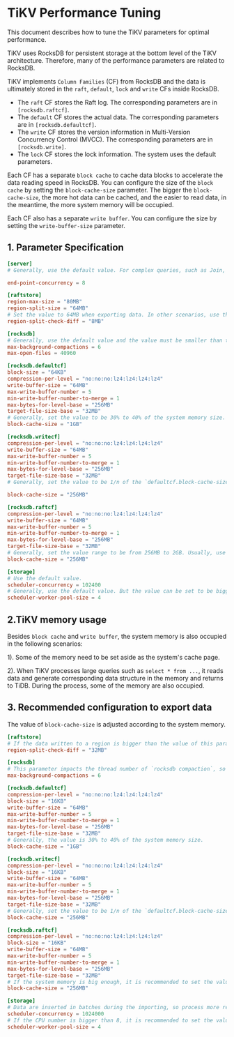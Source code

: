 
# TiKV Performance Tuning
This document describes how to tune the TiKV parameters for optimal performance.

TiKV uses RocksDB for persistent storage at the bottom level of the TiKV architecture. Therefore, many of the performance parameters are related to RocksDB.

TiKV implements `Column Families` (CF) from RocksDB and the data is ultimately stored in the `raft`, `default`, `lock` and `write` CFs inside RocksDB.
+ The `raft` CF stores the Raft log. The corresponding parameters are in `[rocksdb.raftcf]`.
+ The `default` CF stores the actual data. The corresponding parameters are in  `[rocksdb.defaultcf]`.
+ The `write` CF stores the version information in Multi-Version Concurrency Control (MVCC). The corresponding parameters are in `[rocksdb.write]`.
+ The `lock` CF stores the lock information. The system uses the default parameters.

Each CF has a separate `block cache` to cache data blocks to accelerate the data reading speed in RocksDB. You can configure the size of the `block cache` by setting the `block-cache-size` parameter. The bigger the `block-cache-size`, the more hot data can be cached, and the easier to read data, in the meantime, the more system memory will be occupied.

Each CF also has a separate `write buffer`. You can configure the size by setting the `write-buffer-size` parameter.

## 1. Parameter Specification
```toml
[server]
# Generally, use the default value. For complex queries, such as Join, Aggregation, and so on, the value can be bigger, but it must be smaller than the CPU number of the system.

end-point-concurrency = 8

[raftstore]
region-max-size = "80MB"
region-split-size = "64MB"
# Set the value to 64MB when exporting data. In other scenarios, use the default value.
region-split-check-diff = "8MB"

[rocksdb]
# Generally, use the default value and the value must be smaller than the CPU number of the system. 
max-background-compactions = 6
max-open-files = 40960

[rocksdb.defaultcf]
block-size = "64KB"
compression-per-level = "no:no:no:lz4:lz4:lz4:lz4"
write-buffer-size = "64MB"
max-write-buffer-number = 5
min-write-buffer-number-to-merge = 1
max-bytes-for-level-base = "256MB"
target-file-size-base = "32MB"
# Generally, set the value to be 30% to 40% of the system memory size.
block-cache-size = "1GB"

[rocksdb.writecf]
compression-per-level = "no:no:no:lz4:lz4:lz4:lz4"
write-buffer-size = "64MB"
max-write-buffer-number = 5
min-write-buffer-number-to-merge = 1
max-bytes-for-level-base = "256MB"
target-file-size-base = "32MB"
# Generally, set the value to be 1/n of the `defaultcf.block-cache-size`. If the data in a row is very big, then n is big, too. And if the data in a row is short, then n is small. The range of n is from 4 to 16.

block-cache-size = "256MB"

[rocksdb.raftcf]
compression-per-level = "no:no:no:lz4:lz4:lz4:lz4"
write-buffer-size = "64MB"
max-write-buffer-number = 5
min-write-buffer-number-to-merge = 1
max-bytes-for-level-base = "256MB"
target-file-size-base = "32MB"
# Generally, set the value range to be from 256MB to 2GB. Usually, use the default value. But the value can be set to be bigger if there are ample system resources.
block-cache-size = "256MB"

[storage]
# Use the default value.
scheduler-concurrency = 102400
# Generally, use the default value. But the value can be set to be bigger if the write operation are in batches or the row is very big.
scheduler-worker-pool-size = 4
```
## 2.TiKV memory usage

Besides `block cache` and `write buffer`, the system memory is also occupied in the following scenarios:

1). Some of the memory need to be set aside as the system's cache page.

2). When TiKV processes large queries such as `select * from ...`, it reads data and generate corresponding data structure in the memory and returns to TiDB. During the process, some of the memory are also occupied.


## 3. Recommended configuration to export data
The value of `block-cache-size` is adjusted according to the system memory.

```toml
[raftstore]
# If the data written to a region is bigger than the value of this parameter, the region needs to be checked whether it needs to split. When exporting data, there are only `insert` operations, so the value can be set to be larger to reduce the check frequency, which can be half of the size of `region-split-size`. 
region-split-check-diff = "32MB"

[rocksdb]
# This parameter impacts the thread number of `rocksdb compaction`, so the value must be as big as possible but must be smaller than the CPU number of the system.
max-background-compactions = 6

[rocksdb.defaultcf]
compression-per-level = "no:no:no:lz4:lz4:lz4:lz4"
block-size = "16KB"
write-buffer-size = "64MB"
max-write-buffer-number = 5
min-write-buffer-number-to-merge = 1
max-bytes-for-level-base = "256MB"
target-file-size-base = "32MB"
# Generally, the value is 30% to 40% of the system memory size.
block-cache-size = "1GB"

[rocksdb.writecf]
compression-per-level = "no:no:no:lz4:lz4:lz4:lz4"
block-size = "16KB"
write-buffer-size = "64MB"
max-write-buffer-number = 5
min-write-buffer-number-to-merge = 1
max-bytes-for-level-base = "256MB"
target-file-size-base = "32MB"
# Generally, set the value to be 1/n of the `defaultcf.block-cache-size`. If the data in a row is very big, then n is big, too. And if the data in a row is short, then n is small. The range of n is from 4 to 16.
block-cache-size = "256MB"

[rocksdb.raftcf]
compression-per-level = "no:no:no:lz4:lz4:lz4:lz4"
block-size = "16KB"
write-buffer-size = "64MB"
max-write-buffer-number = 5
min-write-buffer-number-to-merge = 1
max-bytes-for-level-base = "256MB"
target-file-size-base = "32MB"
# If the system memory is big enough, it is recommended to set the value to 2GB. 
block-cache-size = "256MB"

[storage]
# Data are inserted in batches during the importing, so process more requests simultaneously, it is recommended to set the value to be 10 times of the default configuration.
scheduler-concurrency = 1024000
# If the CPU number is bigger than 8, it is recommended to set the value to 8.
scheduler-worker-pool-size = 4
```

